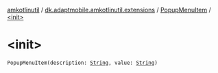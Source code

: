 [amkotlinutil](../../index.md) / [dk.adaptmobile.amkotlinutil.extensions](../index.md) / [PopupMenuItem](index.md) / [&lt;init&gt;](./-init-.md)

# &lt;init&gt;

`PopupMenuItem(description: `[`String`](https://kotlinlang.org/api/latest/jvm/stdlib/kotlin/-string/index.html)`, value: `[`String`](https://kotlinlang.org/api/latest/jvm/stdlib/kotlin/-string/index.html)`)`